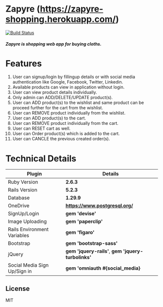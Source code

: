 # Zapyre (https://zapyre-shopping.herokuapp.com/)

[![Build Status](https://travis-ci.org/joemccann/dillinger.svg?branch=master)](https://travis-ci.org/joemccann/dillinger)
#### **_Zapyre is shopping web app for buying cloths._**

# Features

1. User can signup/login by fillingup details or with social media authentication like Google, Facebook,
Twitter, Linkedin.
2. Available products can view in application without login.
3. User can view product details individually.
4. Only admin can ADD/DELETE/UPDATE product(s).
5. User can ADD product(s) to the wishlist and same product can be proceed further for the cart from
the wishlist.
6. User can REMOVE product individually from the wishlist.
7. User can ADD product(s) to the cart.
8. User can REMOVE product individually from the cart.
9. User can RESET cart as well.
10. User can Order product(s) which is added to the cart.
11. User can CANCLE the previous created order(s).


# Technical Details

| Plugin | Details |
| ------ | ------ |
| Ruby Version | **2.6.3** |
| Rails Version | **5.2.3** |
| Database | **1.29.9** |
| OneDrive | **https://www.postgresql.org/** |
| SignUp/Login |  **gem 'devise'** |
| Image Uploading | **gem 'paperclip'** |
| Rails Environment Variables |  **gem 'figaro'** |
| Bootstrap |**gem 'bootstrap-sass'** |
| jQuery | **gem 'jquery-rails'**, **gem 'jquery-turbolinks'** |
| Social Media Sign Up/Sign in| **gem 'omniauth #{social_media}** |

License
----

MIT





